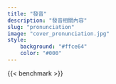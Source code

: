 ```yaml
---
title: "發音"
description: "發音相關內容"
slug: "pronunciation"
image: "cover_pronunciation.jpg"
style:
    background: "#ffce64"
    color: "#000"
---
```

{{<  benchmark  >}}

